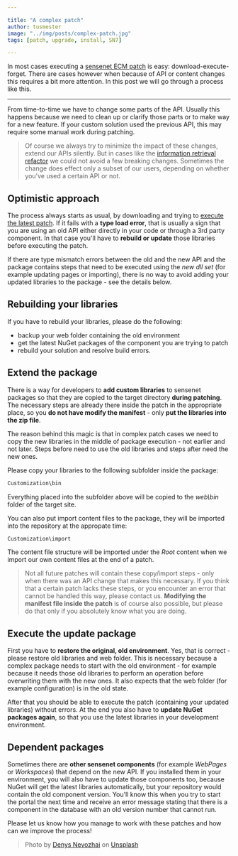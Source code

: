 ```yaml
---

title: "A complex patch"
author: tusmester
image: "../img/posts/complex-patch.jpg"
tags: [patch, upgrade, install, SN7]

---
```


In most cases executing a [sensenet ECM patch](/_posts/2018-02-14-install-patch) is easy: download-execute-forget. There are cases however when because of API or content changes this requires a bit more attention. In this post we will go through a process like this.

---

From time-to-time we have to change some parts of the API. Usually this happens because we need to clean up or clarify those parts or to make way for a new feature. If your custom solution used the previous API, this may require some manual work during patching.

> Of course we always try to minimize the impact of these changes, extend our APIs silently. But in cases like the [information retrieval refactor](https://github.com/SenseNet/sensenet/issues/125) we could not avoid a few breaking changes. Sometimes the change does effect only a subset of our users, depending on whether you've used a certain API or not. 

## Optimistic approach

The process always starts as usual, by downloading and trying to [execute the latest patch](/_posts/2018-02-14-install-patch). If it fails with a **type load error**, that is usually a sign that you are using an old API either directly in your code or through a 3rd party component. In that case you'll have to **rebuild or update** those libraries before executing the patch.

If there are type mismatch errors between the old and the new API and the package contains steps that need to be executed using the *new dll set* (for example updating pages or importing), there is no way to avoid adding your updated libraries to the package - see the details below.

## Rebuilding your libraries

If you have to rebuild your libraries, please do the following:

- backup your web folder containing the old environment
- get the latest NuGet packages of the component you are trying to patch
- rebuild your solution and resolve build errors.

## Extend the package

There is a way for developers to **add custom libraries** to sensenet packages so that they are copied to the target directory **during patching**. The necessary steps are already there inside the patch in the appropriate place, so you **do not have modify the manifest** - only **put the libraries into the zip file**.

The reason behind this magic is that in complex patch cases we need to copy the new libraries in the middle of package execution - not earlier and not later. Steps before need to use the old libraries and steps after need the new ones.

Please copy your libraries to the following subfolder inside the package:

```txt
Customization\bin
```

Everything placed into the subfolder above will be copied to the *web\bin* folder of the target site.

You can also put import content files to the package, they will be imported into the repository at the appropate time:

```txt
Customization\import
```

The content file structure will be imported under the *Root* content when we import our own content files at the end of a patch.

> Not all future patches will contain these copy/import steps - only when there was an API change that makes this necessary. If you think that a certain patch lacks these steps, or you encounter an error that cannot be handled this way, please contact us. **Modifying the manifest file inside the patch** is of course also possible, but please do that only if you absolutely know what you are doing.

## Execute the update package

First you have to **restore the original, old environment**. Yes, that is correct - please restore old libraries and web folder. This is necessary because a complex package needs to start with the old environment - for example because it needs those old libraries to perform an operation before overwriting them with the new ones. It also expects that the web folder (for example configuration) is in the old state.

After that you should be able to execute the patch (containing your updated libraries) without errors. At the end you also have to **update NuGet packages again**, so that you use the latest libraries in your development environment.

## Dependent packages

Sometimes there are **other sensenet components** (for example *WebPages* or *Workspaces*) that depend on the new API. If you installed them in your environment, you will also have to update those components too, because NuGet will get the latest libraries automatically, but your repository would contain the old component version. You'll know this when you try to start the portal the next time and receive an error message stating that there is a component in the database with an old version number that cannot run.

Please let us know how you manage to work with these patches and how can we improve the process!

> Photo by [Denys Nevozhai](https://unsplash.com/photos/7nrsVjvALnA?utm_source=unsplash&utm_medium=referral&utm_content=creditCopyText) on [Unsplash](https://unsplash.com/collections/1577014/car?utm_source=unsplash&utm_medium=referral&utm_content=creditCopyText)